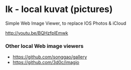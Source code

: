 lk - local kuvat (pictures)
==

Simple Web Image Viewer, to replace IOS Photos & iCloud

<http://youtu.be/BQHzfpIEmwk>

### Other local Web image viewers

* <https://github.com/songgao/gallery>
* <https://github.com/3d0c/imagio>
